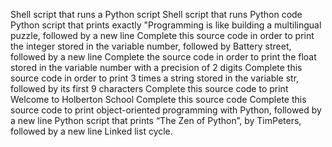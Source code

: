Shell script that runs a Python script Shell script that runs Python code Python script that prints exactly "Programming is like building a multilingual puzzle, followed by a new line Complete this source code in order to print the integer stored in the variable number, followed by Battery street, followed by a new line Complete the source code in order to print the float stored in the variable number with a precision of 2 digits Complete this source code in order to print 3 times a string stored in the variable str, followed by its first 9 characters Complete this source code to print Welcome to Holberton School Complete this source code Complete this source code to print object-oriented programming with Python, followed by a new line Python script that prints “The Zen of Python”, by TimPeters, followed by a new line Linked list cycle.
